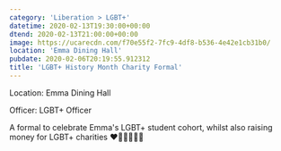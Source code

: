 ```yaml
---
category: 'Liberation > LGBT+'
datetime: 2020-02-13T19:30:00+00:00
dtend: 2020-02-13T21:00:00+00:00
image: https://ucarecdn.com/f70e55f2-7fc9-4df8-b536-4e42e1cb31b0/
location: 'Emma Dining Hall'
pubdate: 2020-02-06T20:19:55.912312
title: 'LGBT+ History Month Charity Formal'
---
```

Location: Emma Dining Hall

Officer: LGBT+ Officer

A formal to celebrate Emma's LGBT+ student cohort, whilst also raising money for LGBT+ charities ❤️🧡💛💚💙💜

